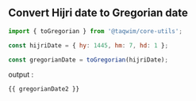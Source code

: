 
<script setup>
import { toGregorian } from '@taqwim/core-utils';

const hijriDate2 = { hy: 1445, hm: 7, hd: 1 };

const gregorianDate2 = toGregorian(hijriDate2);
</script>

## Convert Hijri date to Gregorian date

```js
import { toGregorian } from '@taqwim/core-utils';

const hijriDate = { hy: 1445, hm: 7, hd: 1 };

const gregorianDate = toGregorian(hijriDate);
```

output : 

    {{ gregorianDate2 }}






